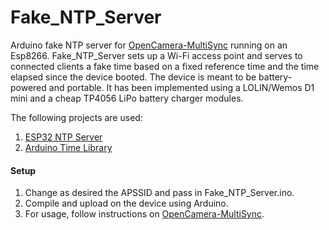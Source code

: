# Fake_NTP_Server

Arduino fake NTP server for [OpenCamera-MultiSync](https://github.com/jandy123/OpenCamera-MultiSync) running on an Esp8266. Fake_NTP_Server sets up a Wi-Fi access point and serves to connected clients a fake time based on a fixed reference time and the time elapsed since the device booted. The device is meant to be battery-powered and portable. It has been implemented using a LOLIN/Wemos D1 mini and a cheap TP4056 LiPo battery charger modules.

The following projects are used:

1. [ESP32 NTP Server](https://github.com/DennisSc/PPS-ntp-server)
2. [Arduino Time Library](https://github.com/DennisSc/microTime)

#### Setup

1. Change as desired the APSSID and pass in Fake_NTP_Server.ino.
2. Compile and upload on the device using Arduino.
3. For usage, follow instructions on [OpenCamera-MultiSync](https://github.com/jandy123/OpenCamera-MultiSync).





